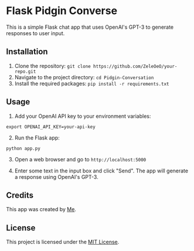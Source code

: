 # Flask Pidgin Converse

This is a simple Flask chat app that uses OpenAI's GPT-3 to generate responses to user input.

## Installation

1. Clone the repository: `git clone https://github.com/ZeleOeO/your-repo.git`
2. Navigate to the project directory: `cd Pidgin-Conversation `
3. Install the required packages: `pip install -r requirements.txt`

## Usage

1. Add your OpenAI API key to your environment variables:
```
export OPENAI_API_KEY=your-api-key
```

2. Run the Flask app:
```
python app.py
```

3. Open a web browser and go to `http://localhost:5000`

4. Enter some text in the input box and click "Send". The app will generate a response using OpenAI's GPT-3.

## Credits

This app was created by [Me](https://github.com/Zele0e0).

## License

This project is licensed under the [MIT License](https://opensource.org/licenses/MIT).

